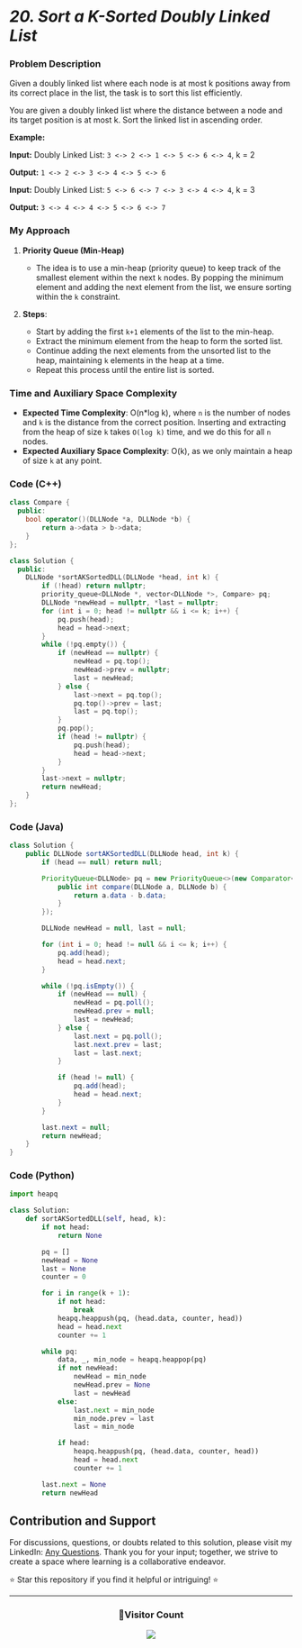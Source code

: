 # _20. Sort a K-Sorted Doubly Linked List_

### Problem Description

Given a doubly linked list where each node is at most k positions away from its correct place in the list, the task is to sort this list efficiently.

You are given a doubly linked list where the distance between a node and its target position is at most k. Sort the linked list in ascending order.

**Example:**

**Input:**
Doubly Linked List: `3 <-> 2 <-> 1 <-> 5 <-> 6 <-> 4`, k = 2

**Output:**
`1 <-> 2 <-> 3 <-> 4 <-> 5 <-> 6`

**Input:**
Doubly Linked List: `5 <-> 6 <-> 7 <-> 3 <-> 4 <-> 4`, k = 3

**Output:**
`3 <-> 4 <-> 4 <-> 5 <-> 6 <-> 7`

### My Approach

1. **Priority Queue (Min-Heap)**

   - The idea is to use a min-heap (priority queue) to keep track of the smallest element within the next `k` nodes. By popping the minimum element and adding the next element from the list, we ensure sorting within the `k` constraint.

2. **Steps**:
   - Start by adding the first `k+1` elements of the list to the min-heap.
   - Extract the minimum element from the heap to form the sorted list.
   - Continue adding the next elements from the unsorted list to the heap, maintaining `k` elements in the heap at a time.
   - Repeat this process until the entire list is sorted.

### Time and Auxiliary Space Complexity

- **Expected Time Complexity**: O(n\*log k), where `n` is the number of nodes and `k` is the distance from the correct position. Inserting and extracting from the heap of size `k` takes `O(log k)` time, and we do this for all `n` nodes.
- **Expected Auxiliary Space Complexity**: O(k), as we only maintain a heap of size `k` at any point.

### Code (C++)

```cpp
class Compare {
  public:
    bool operator()(DLLNode *a, DLLNode *b) {
        return a->data > b->data;
    }
};

class Solution {
  public:
    DLLNode *sortAKSortedDLL(DLLNode *head, int k) {
        if (!head) return nullptr;
        priority_queue<DLLNode *, vector<DLLNode *>, Compare> pq;
        DLLNode *newHead = nullptr, *last = nullptr;
        for (int i = 0; head != nullptr && i <= k; i++) {
            pq.push(head);
            head = head->next;
        }
        while (!pq.empty()) {
            if (newHead == nullptr) {
                newHead = pq.top();
                newHead->prev = nullptr;
                last = newHead;
            } else {
                last->next = pq.top();
                pq.top()->prev = last;
                last = pq.top();
            }
            pq.pop();
            if (head != nullptr) {
                pq.push(head);
                head = head->next;
            }
        }
        last->next = nullptr;
        return newHead;
    }
};
```

### Code (Java)

```java
class Solution {
    public DLLNode sortAKSortedDLL(DLLNode head, int k) {
        if (head == null) return null;

        PriorityQueue<DLLNode> pq = new PriorityQueue<>(new Comparator<DLLNode>() {
            public int compare(DLLNode a, DLLNode b) {
                return a.data - b.data;
            }
        });

        DLLNode newHead = null, last = null;

        for (int i = 0; head != null && i <= k; i++) {
            pq.add(head);
            head = head.next;
        }

        while (!pq.isEmpty()) {
            if (newHead == null) {
                newHead = pq.poll();
                newHead.prev = null;
                last = newHead;
            } else {
                last.next = pq.poll();
                last.next.prev = last;
                last = last.next;
            }

            if (head != null) {
                pq.add(head);
                head = head.next;
            }
        }

        last.next = null;
        return newHead;
    }
}
```

### Code (Python)

```python
import heapq

class Solution:
    def sortAKSortedDLL(self, head, k):
        if not head:
            return None

        pq = []
        newHead = None
        last = None
        counter = 0

        for i in range(k + 1):
            if not head:
                break
            heapq.heappush(pq, (head.data, counter, head))
            head = head.next
            counter += 1

        while pq:
            data, _, min_node = heapq.heappop(pq)
            if not newHead:
                newHead = min_node
                newHead.prev = None
                last = newHead
            else:
                last.next = min_node
                min_node.prev = last
                last = min_node

            if head:
                heapq.heappush(pq, (head.data, counter, head))
                head = head.next
                counter += 1

        last.next = None
        return newHead
```

## Contribution and Support

For discussions, questions, or doubts related to this solution, please visit my LinkedIn: [Any Questions](https://www.linkedin.com/in/patel-hetkumar-sandipbhai-8b110525a/). Thank you for your input; together, we strive to create a space where learning is a collaborative endeavor.

⭐ Star this repository if you find it helpful or intriguing! ⭐

---

<div align=center>
  <h3><b>📍Visitor Count</b></h3>
</div>

<p align="center">   
  <img src="https://profile-counter.glitch.me/Hunterdii/count.svg" />  
</p>
